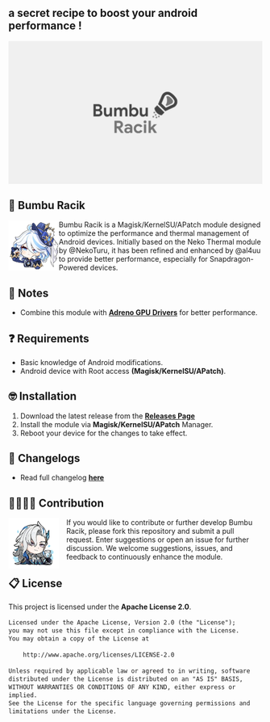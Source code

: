 ## a secret recipe to boost your android performance !
<img align="center" width="800" src="./assets/bumbu_racik.webp">

## 🧂 Bumbu Racik
<img align="left" width="100" src="./assets/archon_hydro.webp">
</a>
<p>Bumbu Racik is a Magisk/KernelSU/APatch module designed to optimize the performance and thermal management of Android devices. Initially based on the Neko Thermal module by @NekoTuru, it has been refined and enhanced by @al4uu to provide better performance, especially for Snapdragon-Powered devices.</p>

## 📑 Notes
- Combine this module with [**Adreno GPU Drivers**](https://t.me/lhmodshare) for better performance.

## ❓ Requirements
- Basic knowledge of Android modifications.
- Android device with Root access **(Magisk/KernelSU/APatch)**.

## 🤓 Installation
1. Download the latest release from the [**Releases Page**](https://github.com/al4uu/bumbu_racik/releases)
2. Install the module via **Magisk/KernelSU/APatch** Manager.
3. Reboot your device for the changes to take effect.

## 🤔 Changelogs
- Read full changelog [**here**](https://github.com/al4uu/bumbu_racik/blob/main/changelog.md)

## 🫱🏻‍🫲🏼 Contribution
<img align="left" width="100" src="./assets/sovereigns_hydro.webp" style="margin-right: 15px;">
<p>
If you would like to contribute or further develop Bumbu Racik, please fork this repository and submit a pull request. Enter suggestions or open an issue for further discussion. We welcome suggestions, issues, and feedback to continuously enhance the module.
</p>

## 📋 License
This project is licensed under the **Apache License 2.0**. 
```text
Licensed under the Apache License, Version 2.0 (the "License");
you may not use this file except in compliance with the License.
You may obtain a copy of the License at

    http://www.apache.org/licenses/LICENSE-2.0

Unless required by applicable law or agreed to in writing, software
distributed under the License is distributed on an "AS IS" BASIS,
WITHOUT WARRANTIES OR CONDITIONS OF ANY KIND, either express or implied.
See the License for the specific language governing permissions and
limitations under the License.
